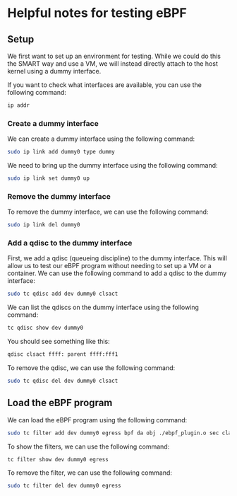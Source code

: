 # Helpful notes for testing eBPF

## Setup

We first want to set up an environment for testing. While we could do this the SMART way and use a VM, we will instead directly attach to the host kernel using a dummy interface.

If you want to check what interfaces are available, you can use the following command:

```bash
ip addr
```

### Create a dummy interface
We can create a dummy interface using the following command:

```bash
sudo ip link add dummy0 type dummy
```

We need to bring up the dummy interface using the following command:

```bash
sudo ip link set dummy0 up
```

### Remove the dummy interface
To remove the dummy interface, we can use the following command:

```bash
sudo ip link del dummy0
```

### Add a qdisc to the dummy interface

First, we add a qdisc (queueing discipline) to the dummy interface. This will allow us to test our eBPF program without needing to set up a VM or a container. We can use the following command to add a qdisc to the dummy interface:

```bash
sudo tc qdisc add dev dummy0 clsact
```

We can list the qdiscs on the dummy interface using the following command:

```bash
tc qdisc show dev dummy0
```

You should see something like this:

```bash
qdisc clsact ffff: parent ffff:fff1
```

To remove the qdisc, we can use the following command:

```bash
sudo tc qdisc del dev dummy0 clsact
```

## Load the eBPF program
We can load the eBPF program using the following command:

```bash
sudo tc filter add dev dummy0 egress bpf da obj ./ebpf_plugin.o sec classifer/egress_init
```

To show the filters, we can use the following command:

```bash
tc filter show dev dummy0 egress
```

To remove the filter, we can use the following command:

```bash
sudo tc filter del dev dummy0 egress
```
